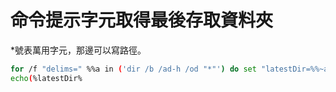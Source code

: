 # 命令提示字元取得最後存取資料夾


*號表萬用字元，那邊可以寫路徑。  
```bash
for /f "delims=" %%a in ('dir /b /ad-h /od "*"') do set "latestDir=%%~a"
echo(%latestDir%
```   
